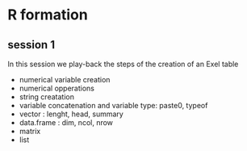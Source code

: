 # R formation

## session 1
In this session we play-back the steps of the creation of an Exel table 

- numerical variable creation
- numerical opperations
- string creatation
- variable concatenation and variable type: paste0, typeof
- vector : lenght, head, summary
- data.frame : dim, ncol, nrow
- matrix
- list
